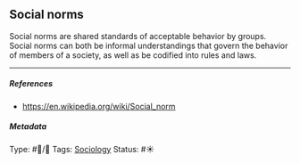 ## Social norms

Social norms are shared standards of acceptable behavior by groups. Social norms can both be informal understandings that govern the behavior of members of a society, as well as be codified into rules and laws.

---

##### References

* https://en.wikipedia.org/wiki/Social_norm

##### Metadata

Type: #🔵/🔵 
Tags: [Sociology](Sociology.md)
Status: #☀️ 
